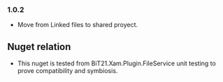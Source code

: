 ### 1.0.2
* Move from Linked files to shared proyect.

## Nuget relation
* This nuget  is tested from BiT21.Xam.Plugin.FileService unit testing to prove compatibility and symbiosis.